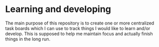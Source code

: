 # Learning and developing
The main purpose of this repository is to create one or more centralized task boards which I can use to track things I would like to learn and/or develop.
This is supposed to help me maintain focus and actually finish things in the long run.
